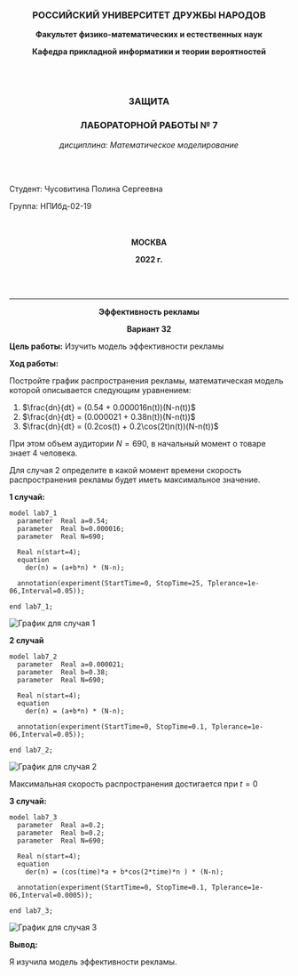 <div style="text-align: center">

### **РОССИЙСКИЙ УНИВЕРСИТЕТ ДРУЖБЫ НАРОДОВ**
 **Факультет физико-математических и естественных наук**

**Кафедра прикладной информатики и теории вероятностей**
   
<br>
<br>

### **ЗАЩИТА**
### **ЛАБОРАТОРНОЙ РАБОТЫ № 7**

*дисциплина: Математическое моделирование*
</div>
<br>
<br>

Студент: Чусовитина Полина Сергеевна    

Группа: НПИбд-02-19  
<br>
<br> 

<div style="text-align: center">

**МОСКВА**

**2022 г.**

<br>
<br>


 ___

**Эффективность рекламы**

**Вариант 32**

</div>

**Цель работы:** 
Изучить модель эффективности рекламы

**Ход работы:**


Постройте график распространения рекламы, математическая модель которой описывается следующим уравнением:

1.	$\frac{dn}{dt} = (0.54 + 0.000016n(t))(N-n(t))$
2.	$\frac{dn}{dt} = (0.000021 + 0.38n(t))(N-n(t))$
3.	$\frac{dn}{dt} = (0.2cos(t) + 0.2\cos(2t)n(t))(N-n(t))$

При этом объем аудитории $N = 690$, в начальный момент о товаре знает 4 человека.

Для случая 2 определите в какой момент времени скорость распространения рекламы будет иметь максимальное значение.

**1 случай:**
```
model lab7_1
  parameter  Real a=0.54;
  parameter  Real b=0.000016;
  parameter  Real N=690;
    
  Real n(start=4);
  equation
    der(n) = (a+b*n) * (N-n); 

  annotation(experiment(StartTime=0, StopTime=25, Tplerance=1e-06,Interval=0.05));

end lab7_1;

```
![График для случая 1](https://sun9-57.userapi.com/impf/3Ec3Uy77eG2hwZnxCEVOXvx9AYTBK13XiFOzXw/uGWWf0x_nO4.jpg?size=1384x678&quality=96&sign=8aa1aa58956dfeb31e06fa1e65fea192&type=album)

**2 случай**
```
model lab7_2
  parameter  Real a=0.000021;
  parameter  Real b=0.38;
  parameter  Real N=690;
    
  Real n(start=4);
  equation
    der(n) = (a+b*n) * (N-n); 

  annotation(experiment(StartTime=0, StopTime=0.1, Tplerance=1e-06,Interval=0.05));

end lab7_2;
```

![График для случая 2](https://sun9-74.userapi.com/impf/uHD0EJXRH11H95oyFU9gkTCV-tg9PcEnQKq30g/I35YfyNGRg4.jpg?size=1405x673&quality=96&sign=f73d144bf00f3aca80dfd237ac1e8cc2&type=album)

Максимальная скорость распространения достигается при $t=0$

**3 случай:**

```
model lab7_3
  parameter  Real a=0.2;
  parameter  Real b=0.2;
  parameter  Real N=690;
    
  Real n(start=4);
  equation
    der(n) = (cos(time)*a + b*cos(2*time)*n ) * (N-n); 

  annotation(experiment(StartTime=0, StopTime=0.1, Tplerance=1e-06,Interval=0.0005));

end lab7_3;
```

![График для случая 3](https://sun9-34.userapi.com/impf/XgimKMSP5JaKdKdvD2OPBcEc0b-L7ZdatYfHYw/Q87tljf1OmE.jpg?size=1398x666&quality=96&sign=2193ebf49c2e38a4148673c9191af55f&type=album)

**Вывод:**

Я изучила модель эффективности рекламы.
